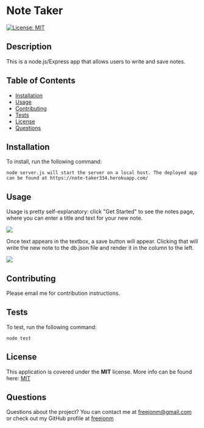 # Note Taker  
[![License: MIT](https://img.shields.io/badge/License-MIT-yellow.svg)](https://opensource.org/licenses/MIT)
## Description
This is a node.js/Express app that allows users to write and save notes. 
## Table of Contents
* [Installation](#Installation)
* [Usage](#Usage)
* [Contributing](#Contributing)
* [Tests](#Tests)
* [License](#License)
* [Questions](#Questions)
## Installation
To install, run the following command:  
```
node server.js will start the server on a local host. The deployed app can be found at https://note-taker334.herokuapp.com/
```
## Usage
Usage is pretty self-explanatory: click "Get Started" to see the notes page, where you can enter a title and text for your new note. 

![](/assets/images/notetakermain)

Once text appears in the textbox, a save button will appear. Clicking that will write the new note to the db.json file and render it in the column to the left. 

![](/assets/images/notetakersave)

## Contributing
Please email me for contribution instructions.
## Tests
To test, run the following command:  
```
node test
```

  ## License  
  This application is covered under the **MIT** license. More info can be found here: [MIT](https://opensource.org/licenses/MIT)
  
## Questions
Questions about the project? You can contact me at freejonm@gmail.com or check out my GitHub profile at [freejonm](https://github.com/freejonm)
